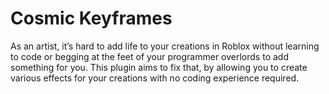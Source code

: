 # Cosmic Keyframes

As an artist, it’s hard to add life to your creations in Roblox without learning
to code or begging at the feet of your programmer overlords to add something for
you. This plugin aims to fix that, by allowing you to create various effects for
your creations with no coding experience required.
